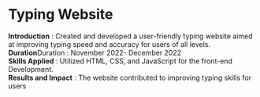<h1>
  Typing Website
</h1>
<p>
  <b>Introduction</b> : Created and developed a user-friendly typing website
aimed at improving typing speed and accuracy for users of all levels.
  <br>
<b>Duration</b>Duration : November 2022- December 2022
  <br>
<b>Skills Applied</b> : Utilized HTML, CSS, and JavaScript for the front-end
Development.
  <br>
<b>Results and Impact</b> : The website contributed to improving typing skills
for users
</p>
